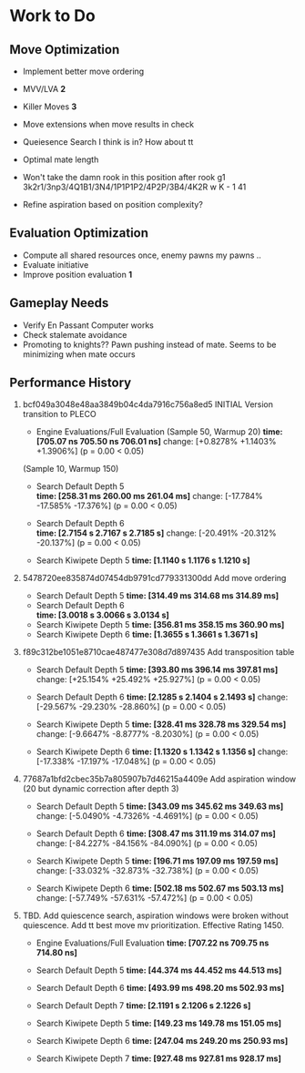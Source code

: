 # Work to Do

## Move Optimization

- Implement better move ordering
- MVV/LVA **2**
- Killer Moves **3**
- Move extensions when move results in check
- Queiesence Search I think is in? How about tt
- Optimal mate length

- Won't take the damn rook in this position after rook g1 3k2r1/3np3/4Q1B1/3N4/1P1P1P2/4P2P/3B4/4K2R w K - 1 41
- Refine aspiration based on position complexity?

## Evaluation Optimization

- Compute all shared resources once, enemy pawns my pawns ..
- Evaluate initiative
- Improve position evaluation **1**

## Gameplay Needs

- Verify En Passant Computer works
- Check stalemate avoidance
- Promoting to knights?? Pawn pushing instead of mate. Seems to be minimizing when mate occurs

## Performance History

1. bcf049a3048e48aa3849b04c4da7916c756a8ed5 INITIAL Version transition to PLECO

    - Engine Evaluations/Full  Evaluation (Sample 50, Warmup 20)
        **time:   [705.07 ns 705.50 ns 706.01 ns]**
        change: [+0.8278% +1.1403% +1.3906%] (p = 0.00 < 0.05)

    (Sample 10, Warmup 150)
    - Search Default Depth 5  
        **time:   [258.31 ms 260.00 ms 261.04 ms]**
        change: [-17.784% -17.585% -17.376%] (p = 0.00 < 0.05)

    - Search Default Depth 6  
        **time:   [2.7154 s 2.7167 s 2.7185 s]**
        change: [-20.491% -20.312% -20.137%] (p = 0.00 < 0.05)

    - Search Kiwipete Depth 5
        **time:   [1.1140 s 1.1176 s 1.1210 s]**

    <!-- - Search Kiwipete Depth 6
        **time:   [1.1400 s 1.1456 s 1.1572 s]** -->

2. 5478720ee835874d07454db9791cd779331300dd Add move ordering

    - Search Default Depth 5
        **time:   [314.49 ms 314.68 ms 314.89 ms]**
    - Search Default Depth 6  
        **time:   [3.0018 s 3.0066 s 3.0134 s]**
    - Search Kiwipete Depth 5
        **time:   [356.81 ms 358.15 ms 360.90 ms]**
    - Search Kiwipete Depth 6
        **time:   [1.3655 s 1.3661 s 1.3671 s]**

3. f89c312be1051e8710cae487477e308d7d897435 Add transposition table

    - Search Default Depth 5
        **time:   [393.80 ms 396.14 ms 397.81 ms]**
        change: [+25.154% +25.492% +25.927%] (p = 0.00 < 0.05)

    - Search Default Depth 6
        **time:   [2.1285 s 2.1404 s 2.1493 s]**
        change: [-29.567% -29.230% -28.860%] (p = 0.00 < 0.05)

    - Search Kiwipete Depth 5
        **time:   [328.41 ms 328.78 ms 329.54 ms]**
        change: [-9.6647% -8.8777% -8.2030%] (p = 0.00 < 0.05)

    - Search Kiwipete Depth 6
        **time:   [1.1320 s 1.1342 s 1.1356 s]**
        change: [-17.338% -17.197% -17.048%] (p = 0.00 < 0.05)

4. 77687a1bfd2cbec35b7a805907b7d46215a4409e Add aspiration window (20 but dynamic correction after depth 3)

    - Search Default Depth 5
        **time:   [343.09 ms 345.62 ms 349.63 ms]**
        change: [-5.0490% -4.7326% -4.4691%] (p = 0.00 < 0.05)

    - Search Default Depth 6
        **time:   [308.47 ms 311.19 ms 314.07 ms]**
        change: [-84.227% -84.156% -84.090%] (p = 0.00 < 0.05)

    - Search Kiwipete Depth 5
        **time:   [196.71 ms 197.09 ms 197.59 ms]**
        change: [-33.032% -32.873% -32.738%] (p = 0.00 < 0.05)

    - Search Kiwipete Depth 6
        **time:   [502.18 ms 502.67 ms 503.13 ms]**
        change: [-57.749% -57.631% -57.472%] (p = 0.00 < 0.05)

5. TBD. Add quiescence search, aspiration windows were broken without quiescence. Add tt best move mv prioritization. Effective Rating 1450.

    - Engine Evaluations/Full Evaluation
        **time:   [707.22 ns 709.75 ns 714.80 ns]**
    - Search Default Depth 5
        **time:   [44.374 ms 44.452 ms 44.513 ms]**
    - Search Default Depth 6
        **time:   [493.99 ms 498.20 ms 502.93 ms]**
    - Search Default Depth 7
        **time:   [2.1191 s 2.1206 s 2.1226 s]**

    - Search Kiwipete Depth 5
        **time:   [149.23 ms 149.78 ms 151.05 ms]**
    - Search Kiwipete Depth 6
        **time:   [247.04 ms 249.20 ms 250.93 ms]**
    - Search Kiwipete Depth 7
        **time:   [927.48 ms 927.81 ms 928.17 ms]**
